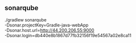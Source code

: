 ## sonarqube
./gradlew sonarqube \
  -Dsonar.projectKey=Gradle-java-webApp \
  -Dsonar.host.url=http://44.200.206.55:9000 \
  -Dsonar.login=db440e8b1867d77fb32156f19e54567a02e8ca11